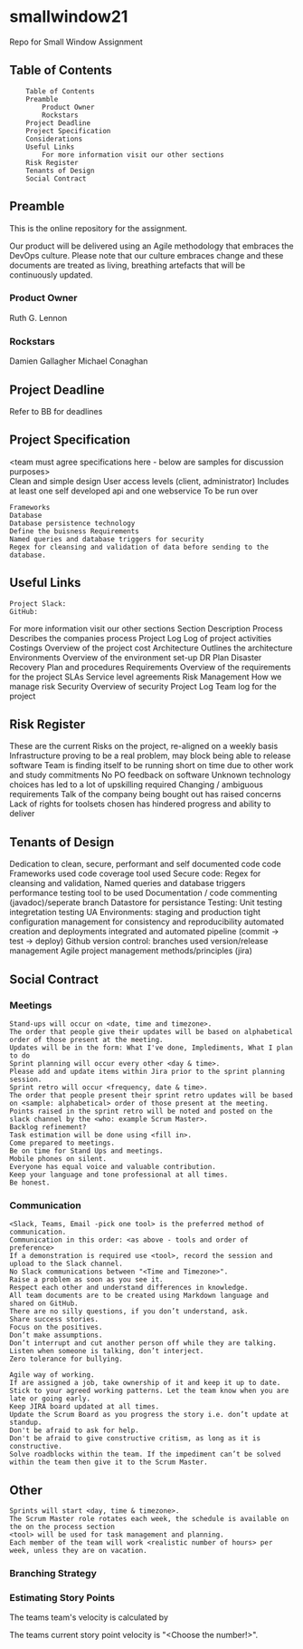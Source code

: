 # smallwindow21
Repo for Small Window Assignment 

## Table of Contents

        Table of Contents
        Preamble
            Product Owner
            Rockstars
        Project Deadline
        Project Specification
        Considerations
        Useful Links
            For more information visit our other sections
        Risk Register
        Tenants of Design
        Social Contract

## Preamble

This is the online repository for the <fill in assignment name> assignment. 
<fill in executive summary here>


Our product will be delivered using an Agile methodology that embraces the DevOps culture. Please note that our culture embraces change and these documents are treated as living, breathing artefacts that will be continuously updated.

### Product Owner
Ruth G. Lennon

### Rockstars
Damien Gallagher
Michael Conaghan        

## Project Deadline

Refer to BB for deadlines
  
## Project Specification
<team must agree specifications here - below are samples for discussion purposes>    
    Clean and simple design
    User access levels (client, administrator)
    Includes at least one self developed api and one webservice
    To be run over <specify platform>

    Frameworks
    Database
    Database persistence technology
    Define the buisness Requirements
    Named queries and database triggers for security
    Regex for cleansing and validation of data before sending to the database.

## Useful Links

    Project Slack: 
    GitHub: 
    

For more information visit our other sections
<pick from the sample sections below and add your own>
Section 	Description
Process 	Describes the companies process
Project Log 	Log of project activities
Costings 	Overview of the project cost
Architecture 	Outlines the architecture
Environments 	Overview of the environment set-up
DR Plan 	Disaster Recovery Plan and procedures
Requirements 	Overview of the requirements for the project
SLAs 	Service level agreements
Risk Management 	How we manage risk
Security 	Overview of security
Project Log 	Team log for the project

  
## Risk Register

These are the current Risks on the project, re-aligned on a weekly basis
<pick from the sample sections below and add your own>
    Infrastructure proving to be a real problem, may block being able to release software
    Team is finding itself to be running short on time due to other work and study commitments
    No PO feedback on software
    Unknown technology choices has led to a lot of upskilling required
    Changing / ambiguous requirements
    Talk of the company being bought out has raised concerns
    Lack of rights for toolsets chosen has hindered progress and ability to deliver

## Tenants of Design
<pick from the sample sections below and add your own>
    Dedication to clean, secure, performant and self documented code
        code Frameworks used
        code coverage tool used
        Secure code: Regex for cleansing and validation, Named queries and database triggers
        performance testing tool to be used
    Documentation / code commenting (javadoc)/seperate branch
    Datastore for persistance
    Testing:
        Unit testing
        integretation testing
        UA
    Environments:
        staging and production
        tight configuration management for consistency and reproducibility
        automated creation and deployments
        integrated and automated pipeline (commit -> test -> deploy)
    Github version control:
        branches used
        version/release management
    Agile project management methods/principles (jira)

## Social Contract

### Meetings

    Stand-ups will occur on <date, time and timezone>.
    The order that people give their updates will be based on alphabetical order of those present at the meeting.
    Updates will be in the form: What I've done, Implediments, What I plan to do
    Sprint planning will occur every other <day & time>.
    Please add and update items within Jira prior to the sprint planning session.
    Sprint retro will occur <frequency, date & time>.
    The order that people present their sprint retro updates will be based on <sample: alphabetical> order of those present at the meeting.
    Points raised in the sprint retro will be noted and posted on the slack channel by the <who: example Scrum Master>.
    Backlog refinement?
    Task estimation will be done using <fill in>. 
    Come prepared to meetings.
    Be on time for Stand Ups and meetings.
    Mobile phones on silent.
    Everyone has equal voice and valuable contribution.
    Keep your language and tone professional at all times.
    Be honest.

### Communication

    <Slack, Teams, Email -pick one tool> is the preferred method of communication.
    Communication in this order: <as above - tools and order of preference>
    If a demonstration is required use <tool>, record the session and upload to the Slack channel.
    No Slack communications between "<Time and Timezone>".
    Raise a problem as soon as you see it.
    Respect each other and understand differences in knowledge.
    All team documents are to be created using Markdown language and shared on GitHub.
    There are no silly questions, if you don’t understand, ask.
    Share success stories.
    Focus on the positives.
    Don’t make assumptions.
    Don’t interrupt and cut another person off while they are talking.
    Listen when someone is talking, don’t interject.
    Zero tolerance for bullying.
    
    Agile way of working.
    If are assigned a job, take ownership of it and keep it up to date.
    Stick to your agreed working patterns. Let the team know when you are late or going early.
    Keep JIRA board updated at all times.
    Update the Scrum Board as you progress the story i.e. don’t update at standup.
    Don't be afraid to ask for help.
    Don't be afraid to give constructive critism, as long as it is constructive.
    Solve roadblocks within the team. If the impediment can’t be solved within the team then give it to the Scrum Master.

## Other

    Sprints will start <day, time & timezone>.
    The Scrum Master role rotates each week, the schedule is available on the on the process section
    <tool> will be used for task management and planning.
    Each member of the team will work <realistic number of hours> per week, unless they are on vacation.

### Branching Strategy
<decide on one here>
  
### Estimating Story Points

The teams team's velocity is calculated by <specify how>

The teams current story point velocity is "<Choose the number!>".
